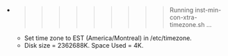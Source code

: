 * >>>>>>>>> Running inst-min-con-xtra-timezone.sh ...
  * Set time zone to EST (America/Montreal) in /etc/timezone.
  * Disk size = 2362688K. Space Used = 4K.
